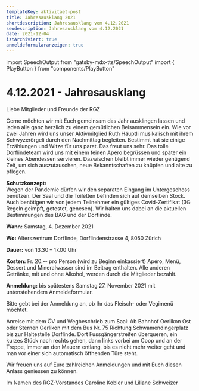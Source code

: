 ```yaml
---
templateKey: aktivitaet-post
title: Jahresausklang 2021
shortdescription: Jahresausklang vom 4.12.2021
seodescription: Jahresausklang vom 4.12.2021
date: 2021-12-04
istArchiviert: true
anmeldeformularanzeigen: true
---
```

import SpeechOutput from "gatsby-mdx-tts/SpeechOutput"
import { PlayButton } from "components/PlayButton"

<SpeechOutput id="jahresausklang-2021-12-04" customPlayButton={PlayButton}>

# 4.12.2021 - Jahresausklang

Liebe Mitglieder und Freunde der RGZ

Gerne möchten wir mit Euch gemeinsam das Jahr ausklingen lassen und laden alle ganz herzlich zu einem gemütlichen Beisammensein ein. Wie vor zwei Jahren wird uns unser Aktivmitglied Ruth Häuptli musikalisch mit ihrem Schwyzerörgeli durch den Nachmittag begleiten. Bestimmt hat sie einige Erzählungen und Witze für uns parat. Das freut uns sehr. Das tolle Dorflindeteam wird uns mit einem feinen Apéro begrüssen und später ein kleines Abendessen servieren. Dazwischen bleibt immer wieder genügend Zeit, um sich auszutauschen, neue Bekanntschaften zu knüpfen und alte zu pflegen. 


**Schutzkonzept:**  
Wegen der Pandemie dürfen wir den separaten Eingang im Untergeschoss benützen. Der Saal und die Toiletten befinden sich auf demselben Stock. Auch benötigen wir von jedem Teilnehmer ein gültiges Covid-Zertifikat (3G Regeln geimpft, getestet, genesen). Wir halten uns dabei an die aktuellen Bestimmungen des BAG und der Dorflinde. 

**Wann:**
Samstag, 4. Dezember 2021

**Wo:**
Alterszentrum Dorflinde, Dorflindenstrasse 4, 
		8050 Zürich

**Dauer:**		von 13.30 – 17.00 Uhr 

**Kosten:** Fr. 20.-- pro Person (wird zu Beginn einkassiert) 
	Apéro, Menü, Dessert und Mineralwasser sind im Beitrag enthalten. Alle anderen Getränke, mit und ohne Alkohol, werden durch die Mitglieder bezahlt.


**Anmeldung:** bis spätestens Samstag 27. November 2021 mit untenstehendem Anmeldeformular.

Bitte gebt bei der Anmeldung an, ob Ihr das Fleisch- oder Vegimenü möchtet.

Anreise mit dem ÖV und Wegbeschrieb zum Saal:
Ab Bahnhof Oerlikon Ost oder Sternen Oerlikon mit dem Bus Nr. 75 Richtung Schwamendingerplatz bis zur Haltestelle Dorflinde. 
Dort Fussgängerstreifen überqueren, ein kurzes Stück nach rechts gehen, dann links vorbei am Coop und an der Treppe, immer an den Mauern entlang, bis es nicht mehr weiter geht und man vor einer sich automatisch öffnenden Türe steht.

Wir freuen uns auf Eure zahlreichen Anmeldungen und mit Euch diesen Anlass geniessen zu können. 

Im Namen des RGZ-Vorstandes 
Caroline Kobler und Liliane Schweizer

</SpeechOutput>